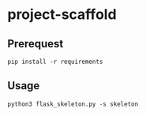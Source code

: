 # project-scaffold

## Prerequest
```
pip install -r requirements
```

## Usage
```
python3 flask_skeleton.py -s skeleton
```
